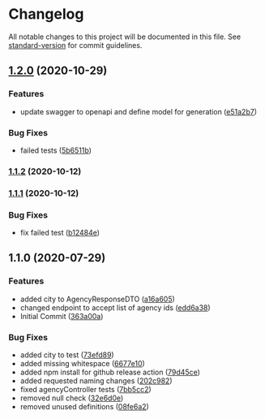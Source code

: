 # Changelog

All notable changes to this project will be documented in this file. See [standard-version](https://github.com/conventional-changelog/standard-version) for commit guidelines.

## [1.2.0](https://github.com/CaritasDeutschland/caritas-onlineBeratung-agencyService/compare/v1.1.2...v1.2.0) (2020-10-29)


### Features

* update swagger to openapi and define model for generation ([e51a2b7](https://github.com/CaritasDeutschland/caritas-onlineBeratung-agencyService/commit/e51a2b7555b8ef49dced05018eb6fa6652fed917))


### Bug Fixes

* failed tests ([5b6511b](https://github.com/CaritasDeutschland/caritas-onlineBeratung-agencyService/commit/5b6511b67114339ea658c48f89e2561ae97e9fea))

### [1.1.2](https://github.com/CaritasDeutschland/caritas-onlineBeratung-agencyService/compare/v1.1.1...v1.1.2) (2020-10-12)

### [1.1.1](https://github.com/CaritasDeutschland/caritas-onlineBeratung-agencyService/compare/v1.1.0...v1.1.1) (2020-10-12)


### Bug Fixes

* fix failed test ([b12484e](https://github.com/CaritasDeutschland/caritas-onlineBeratung-agencyService/commit/b12484e83b4e1104ce124ec91de4375deca00634))

## 1.1.0 (2020-07-29)


### Features

* added city to AgencyResponseDTO ([a16a605](https://github.com/CaritasDeutschland/caritas-onlineBeratung-agencyService/commit/a16a605c88dd1ee9967c448d0599a943c73b67d2))
* changed endpoint to accept list of agency ids ([edd6a38](https://github.com/CaritasDeutschland/caritas-onlineBeratung-agencyService/commit/edd6a38d6a986d008d7833d5f7893ab77346bc7b))
* Initial Commit ([363a00a](https://github.com/CaritasDeutschland/caritas-onlineBeratung-agencyService/commit/363a00a371d3a58cdddbc06c668fe9b8eaa46291))


### Bug Fixes

* added city to test ([73efd89](https://github.com/CaritasDeutschland/caritas-onlineBeratung-agencyService/commit/73efd89bbc632284ffd167eb7e3f953be4d6b950))
* added missing whitespace ([6677e10](https://github.com/CaritasDeutschland/caritas-onlineBeratung-agencyService/commit/6677e10697f0bdf0897998911bd6dcff38e19a52))
* added npm install for github release action ([79d45ce](https://github.com/CaritasDeutschland/caritas-onlineBeratung-agencyService/commit/79d45ce4fac9c463fd0fd8d96e634906864b1055))
* added requested naming changes ([202c982](https://github.com/CaritasDeutschland/caritas-onlineBeratung-agencyService/commit/202c982a585ef996397275680427314164f94041))
* fixed agencyController tests ([7bb5cc2](https://github.com/CaritasDeutschland/caritas-onlineBeratung-agencyService/commit/7bb5cc29410fdf77ffdd417410faff2bc91ef2b5))
* removed null check ([32e6d0e](https://github.com/CaritasDeutschland/caritas-onlineBeratung-agencyService/commit/32e6d0e15148c606cf0ece988e35f8c054cb3b24))
* removed unused definitions ([08fe6a2](https://github.com/CaritasDeutschland/caritas-onlineBeratung-agencyService/commit/08fe6a2f42f7838dba8ea6c086eb9520973ac396))
